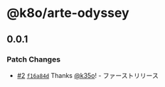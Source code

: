 # @k8o/arte-odyssey

## 0.0.1

### Patch Changes

- [#2](https://github.com/k35o/ArteOdyssey/pull/2) [`f16a84d`](https://github.com/k35o/ArteOdyssey/commit/f16a84daf78714238247d53b854a4d9311e63693) Thanks [@k35o](https://github.com/k35o)! - ファーストリリース
